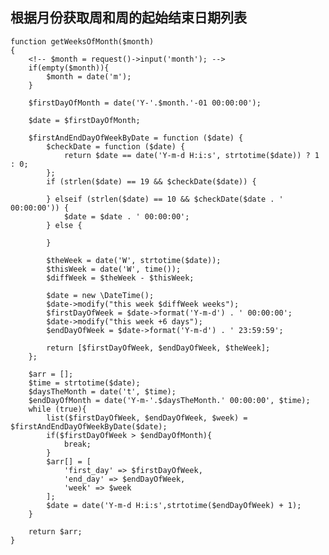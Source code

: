 ## 根据月份获取周和周的起始结束日期列表

    function getWeeksOfMonth($month)
    {
        <!-- $month = request()->input('month'); -->
        if(empty($month)){
            $month = date('m');
        }

        $firstDayOfMonth = date('Y-'.$month.'-01 00:00:00');

        $date = $firstDayOfMonth;

        $firstAndEndDayOfWeekByDate = function ($date) {
            $checkDate = function ($date) {
                return $date == date('Y-m-d H:i:s', strtotime($date)) ? 1 : 0;
            };
            if (strlen($date) == 19 && $checkDate($date)) {

            } elseif (strlen($date) == 10 && $checkDate($date . ' 00:00:00')) {
                $date = $date . ' 00:00:00';
            } else {

            }

            $theWeek = date('W', strtotime($date));
            $thisWeek = date('W', time());
            $diffWeek = $theWeek - $thisWeek;

            $date = new \DateTime();
            $date->modify("this week $diffWeek weeks");
            $firstDayOfWeek = $date->format('Y-m-d') . ' 00:00:00';
            $date->modify("this week +6 days");
            $endDayOfWeek = $date->format('Y-m-d') . ' 23:59:59';

            return [$firstDayOfWeek, $endDayOfWeek, $theWeek];
        };

        $arr = [];
        $time = strtotime($date);
        $daysTheMonth = date('t', $time);
        $endDayOfMonth = date('Y-m-'.$daysTheMonth.' 00:00:00', $time);
        while (true){
            list($firstDayOfWeek, $endDayOfWeek, $week) = $firstAndEndDayOfWeekByDate($date);
            if($firstDayOfWeek > $endDayOfMonth){
                break;
            }
            $arr[] = [
                'first_day' => $firstDayOfWeek,
                'end_day' => $endDayOfWeek,
                'week' => $week
            ];
            $date = date('Y-m-d H:i:s',strtotime($endDayOfWeek) + 1);
        }

        return $arr;
    }
